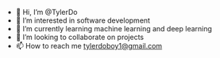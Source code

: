 - 👋 Hi, I’m @TylerDo
- 👀 I’m interested in software development
- 🌱 I’m currently learning machine learning and deep learning
- 💞️ I’m looking to collaborate on projects
- 📫 How to reach me tylerdoboy1@gmail.com

<!---
TylerDo/TylerDo is a ✨ special ✨ repository because its `README.md` (this file) appears on your GitHub profile.
You can click the Preview link to take a look at your changes.
--->

